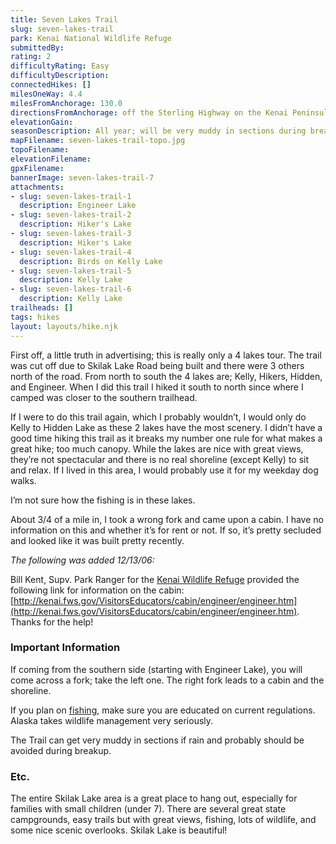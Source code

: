 ```yaml
---
title: Seven Lakes Trail
slug: seven-lakes-trail
park: Kenai National Wildlife Refuge
submittedBy: 
rating: 2
difficultyRating: Easy
difficultyDescription: 
connectedHikes: []
milesOneWay: 4.4
milesFromAnchorage: 130.0
directionsFromAnchorage: off the Sterling Highway on the Kenai Peninsula
elevationGain: 
seasonDescription: All year; will be very muddy in sections during breakup. Use snowshoes in winter.
mapFilename: seven-lakes-trail-topo.jpg
topoFilename: 
elevationFilename: 
gpxFilename: 
bannerImage: seven-lakes-trail-7
attachments:
- slug: seven-lakes-trail-1
  description: Engineer Lake
- slug: seven-lakes-trail-2
  description: Hiker's Lake
- slug: seven-lakes-trail-3
  description: Hiker's Lake
- slug: seven-lakes-trail-4
  description: Birds on Kelly Lake
- slug: seven-lakes-trail-5
  description: Kelly Lake
- slug: seven-lakes-trail-6
  description: Kelly Lake
trailheads: []
tags: hikes
layout: layouts/hike.njk
---
```

First off, a little truth in advertising; this is really only a 4 lakes tour. The trail was cut off due to Skilak Lake Road being built and there were 3 others north of the road. From north to south the 4 lakes are; Kelly, Hikers, Hidden, and Engineer. When I did this trail I hiked it south to north since where I camped was closer to the southern trailhead. 

If I were to do this trail again, which I probably wouldn’t, I would only do Kelly to Hidden Lake as these 2 lakes have the most scenery. I didn’t have a good time hiking this trail as it breaks my number one rule for what makes a great hike; too much canopy. While the lakes are nice with great views, they’re not spectacular and there is no real shoreline (except Kelly) to sit and relax. If I lived in this area, I would probably use it for my weekday dog walks. 

I’m not sure how the fishing is in these lakes. 

About 3/4 of a mile in, I took a wrong fork and came upon a cabin. I have no information on this and whether it’s for rent or not. If so, it’s pretty secluded and looked like it was built pretty recently. 

*The following was added 12/13/06:*

Bill Kent, Supv. Park Ranger for the [Kenai Wildlife Refuge](http://kenai.fws.gov/) provided the following link for information on the cabin: [http://kenai.fws.gov/VisitorsEducators/cabin/engineer/engineer.htm](http://kenai.fws.gov/VisitorsEducators/cabin/engineer/engineer.htm). Thanks for the help!

### Important Information

If coming from the southern side (starting with Engineer Lake), you will come across a fork; take the left one. The right fork leads to a cabin and the shoreline.

If you plan on [fishing](http://alaskahikesearch.com/education/#fishing), make sure you are educated on current regulations. Alaska takes wildlife management very seriously. 

The Trail can get very muddy in sections if rain and probably should be avoided during breakup.

### Etc.

The entire Skilak Lake area is a great place to hang out, especially for families with small children (under 7). There are several great state campgrounds, easy trails but with great views, fishing, lots of wildlife, and some nice scenic overlooks. Skilak Lake is beautiful!